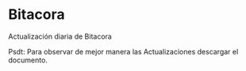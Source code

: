# Bitacora

Actualización diaria de Bitacora

Psdt: Para observar de mejor manera las Actualizaciones descargar el documento.
